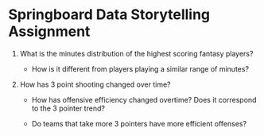 # Springboard Data Storytelling Assignment

1. What is the minutes distribution of the highest scoring fantasy players?
   
   - How is it different from players playing a similar range of minutes?

2. How has 3 point shooting changed over time?
   
   - How has offensive efficiency changed overtime? Does it correspond to the 3 pointer trend?
   
   - Do teams that take more 3 pointers have more efficient offenses?
